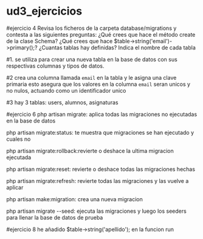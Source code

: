 # ud3_ejercicios

#ejercicio 4
Revisa los ficheros de la carpeta database/migrations y contesta a las siguientes preguntas:
¿Qué crees que hace el método create de la clase Schema?
¿Qué crees que hace $table->string('email')->primary();?
¿Cuantas tablas hay definidas? Indica el nombre de cada tabla

#1.
se utiliza para crear una nueva tabla en la base de datos con sus respectivas columnas y tipos de datos.

#2
crea una columna llamada `email` en la tabla y le asigna una clave primaria
esto asegura que los valores en la columna `email` seran unicos y no nulos,
actuando como un identificador unico

#3
hay 3 tablas: users, alumnos, asignaturas

#ejercicio 6
php artisan migrate: aplica todas las migraciones no ejecutadas en la base de datos

php artisan migrate:status: te muestra que migraciones se han ejecutado y cuales no

php artisan migrate:rollback:revierte o deshace la ultima migracion ejecutada

php artisan migrate:reset: revierte o deshace todas las migraciones hechas

php artisan migrate:refresh: revierte todas las migraciones y las vuelve a aplicar

php artisan make:migration: crea una nueva migracion

php artisan migrate --seed: ejecuta las migraciones y luego los seeders para llenar la base
de datos de prueba

#ejercicio 8
he añadido $table->string('apellido'); en la funcion run
